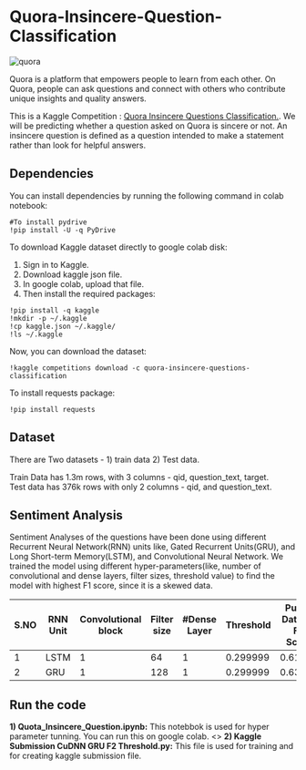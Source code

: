 # Quora-Insincere-Question-Classification

![quora](https://user-images.githubusercontent.com/31696557/56229984-da94ef80-6098-11e9-925c-242510267264.jpg)

Quora is a platform that empowers people to learn from each other. On Quora, people can ask questions and connect with others who contribute unique insights and quality answers.

This is a Kaggle Competition : [Quora Insincere Questions Classification.](https://www.kaggle.com/c/quora-insincere-questions-classification). We will be predicting whether a question asked on Quora is sincere or not. An insincere question is defined as a question intended to make a statement rather than look for helpful answers. 

## Dependencies

You can install dependencies by running the following command in colab notebook:<Br/>
```
#To install pydrive
!pip install -U -q PyDrive
```
To download Kaggle dataset directly to google colab disk:
1) Sign in to Kaggle.
2) Download kaggle json file.
3) In google colab, upload that file.
4) Then install the required packages:<Br/>
```
!pip install -q kaggle
!mkdir -p ~/.kaggle
!cp kaggle.json ~/.kaggle/
!ls ~/.kaggle
```

Now, you can download the dataset:<Br/>
```
!kaggle competitions download -c quora-insincere-questions-classification
```

To install requests package:<Br/>
```
!pip install requests
```

## Dataset

There are Two datasets - 1) train data 2) Test data.

Train Data has 1.3m rows, with 3 columns - qid, question_text, target.<Br/>
Test data has 376k rows with only 2 columns - qid, and question_text. 

## Sentiment Analysis

Sentiment Analyses of the questions have been done using different Recurrent Neural Network(RNN) units like, Gated Recurrent Units(GRU),  and Long Short-term Memory(LSTM), and Convolutional Neural Network. We trained the model using different hyper-parameters(like, number of convolutional and dense layers, filter sizes, threshold value) to find the model with highest F1 score, since it is a skewed data.

|S.NO| RNN Unit | Convolutional block | Filter size | #Dense Layer | Threshold | Public Dataset F1 Score | Private Dataset F1 Score|
|----|----------|---------------------|-------------|--------------|-----------|-------------------------|-------------------------|
|  1 |  LSTM    |         1           |     64      |      1       | 0.299999  |        0.61660          |         0.61996         |
|  2 |  GRU     |         1           |     128     |      1       | 0.299999  |        0.63823          |         0.64841         |

## Run the code

**1) Quota_Insincere_Question.ipynb:** This notebbok is used for hyper parameter tunning. You can run this on google colab. <>
**2) Kaggle Submission CuDNN GRU F2 Threshold.py:** This file is used for training and for creating kaggle submission file.












